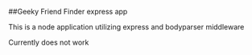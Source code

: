 ##Geeky Friend Finder express app

This is a node application utilizing express and bodyparser middleware

Currently does not work
